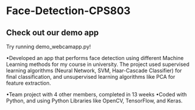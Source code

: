 # Face-Detection-CPS803

## Check out our demo app
Try running demo_webcamapp.py!

•Developed an app that performs face detection using  different Machine Learning methods for my course in university. The project used supervised learning algorithms (Neural Network, SVM, Haar-Cascade Classifier) for final classification, and unsupervised learning  algorithms like PCA for feature extraction.
                                                                                
•Team project with 4 other members, completed in 13 weeks
•Coded with Python, and using Python Libraries like OpenCV, TensorFlow, and Keras.
